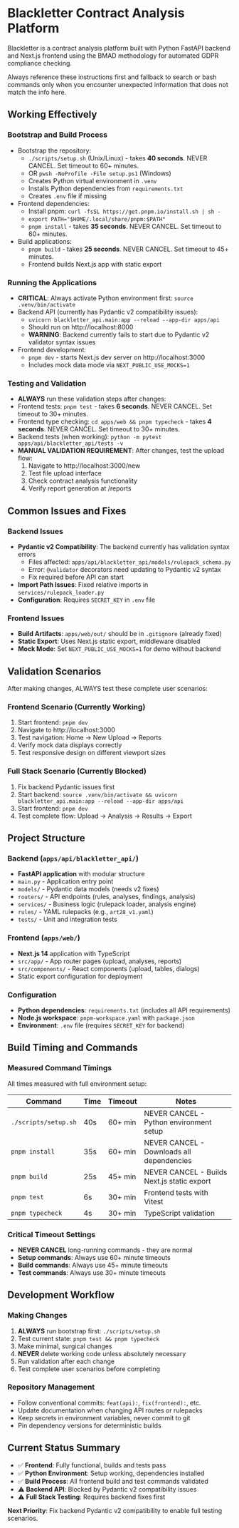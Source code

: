 # Blackletter Contract Analysis Platform
Blackletter is a contract analysis platform built with Python FastAPI backend and Next.js frontend using the BMAD methodology for automated GDPR compliance checking.

Always reference these instructions first and fallback to search or bash commands only when you encounter unexpected information that does not match the info here.

## Working Effectively

### Bootstrap and Build Process
- Bootstrap the repository:
  - `./scripts/setup.sh` (Unix/Linux) - takes **40 seconds**. NEVER CANCEL. Set timeout to 60+ minutes.
  - OR `pwsh -NoProfile -File setup.ps1` (Windows)
  - Creates Python virtual environment in `.venv`
  - Installs Python dependencies from `requirements.txt` 
  - Creates `.env` file if missing
- Frontend dependencies:
  - Install pnpm: `curl -fsSL https://get.pnpm.io/install.sh | sh -` 
  - `export PATH="$HOME/.local/share/pnpm:$PATH"`
  - `pnpm install` - takes **35 seconds**. NEVER CANCEL. Set timeout to 60+ minutes.
- Build applications:
  - `pnpm build` - takes **25 seconds**. NEVER CANCEL. Set timeout to 45+ minutes.
  - Frontend builds Next.js app with static export

### Running the Applications
- **CRITICAL**: Always activate Python environment first: `source .venv/bin/activate`
- Backend API (currently has Pydantic v2 compatibility issues):
  - `uvicorn blackletter_api.main:app --reload --app-dir apps/api`
  - Should run on http://localhost:8000
  - **WARNING**: Backend currently fails to start due to Pydantic v2 validator syntax issues
- Frontend development:
  - `pnpm dev` - starts Next.js dev server on http://localhost:3000
  - Includes mock data mode via `NEXT_PUBLIC_USE_MOCKS=1`

### Testing and Validation
- **ALWAYS** run these validation steps after changes:
- Frontend tests: `pnpm test` - takes **6 seconds**. NEVER CANCEL. Set timeout to 30+ minutes.
- Frontend type checking: `cd apps/web && pnpm typecheck` - takes **4 seconds**. NEVER CANCEL. Set timeout to 30+ minutes.
- Backend tests (when working): `python -m pytest apps/api/blackletter_api/tests -v`
- **MANUAL VALIDATION REQUIREMENT**: After changes, test the upload flow:
  1. Navigate to http://localhost:3000/new
  2. Test file upload interface
  3. Check contract analysis functionality
  4. Verify report generation at /reports

## Common Issues and Fixes

### Backend Issues
- **Pydantic v2 Compatibility**: The backend currently has validation syntax errors
  - Files affected: `apps/api/blackletter_api/models/rulepack_schema.py`
  - Error: `@validator` decorators need updating to Pydantic v2 syntax
  - Fix required before API can start
- **Import Path Issues**: Fixed relative imports in `services/rulepack_loader.py`
- **Configuration**: Requires `SECRET_KEY` in `.env` file

### Frontend Issues  
- **Build Artifacts**: `apps/web/out/` should be in `.gitignore` (already fixed)
- **Static Export**: Uses Next.js static export, middleware disabled
- **Mock Mode**: Set `NEXT_PUBLIC_USE_MOCKS=1` for demo without backend

## Validation Scenarios
After making changes, ALWAYS test these complete user scenarios:

### Frontend Scenario (Currently Working)
1. Start frontend: `pnpm dev`
2. Navigate to http://localhost:3000
3. Test navigation: Home -> New Upload -> Reports
4. Verify mock data displays correctly
5. Test responsive design on different viewport sizes

### Full Stack Scenario (Currently Blocked)
1. Fix backend Pydantic issues first
2. Start backend: `source .venv/bin/activate && uvicorn blackletter_api.main:app --reload --app-dir apps/api`
3. Start frontend: `pnpm dev` 
4. Test complete flow: Upload -> Analysis -> Results -> Export

## Project Structure

### Backend (`apps/api/blackletter_api/`)
- **FastAPI application** with modular structure
- `main.py` - Application entry point
- `models/` - Pydantic data models (needs v2 fixes)
- `routers/` - API endpoints (rules, analyses, findings, analysis)
- `services/` - Business logic (rulepack loader, analysis engine)
- `rules/` - YAML rulepacks (e.g., `art28_v1.yaml`)
- `tests/` - Unit and integration tests

### Frontend (`apps/web/`)
- **Next.js 14** application with TypeScript
- `src/app/` - App router pages (upload, analyses, reports)
- `src/components/` - React components (upload, tables, dialogs)
- Static export configuration for deployment

### Configuration
- **Python dependencies**: `requirements.txt` (includes all API requirements)
- **Node.js workspace**: `pnpm-workspace.yaml` with `package.json`
- **Environment**: `.env` file (requires `SECRET_KEY` for backend)

## Build Timing and Commands

### Measured Command Timings
All times measured with full environment setup:

| Command | Time | Timeout | Notes |
|---------|------|---------|--------|
| `./scripts/setup.sh` | 40s | 60+ min | NEVER CANCEL - Python environment setup |
| `pnpm install` | 35s | 60+ min | NEVER CANCEL - Downloads all dependencies |
| `pnpm build` | 25s | 45+ min | NEVER CANCEL - Builds Next.js static export |
| `pnpm test` | 6s | 30+ min | Frontend tests with Vitest |
| `pnpm typecheck` | 4s | 30+ min | TypeScript validation |

### Critical Timeout Settings
- **NEVER CANCEL** long-running commands - they are normal
- **Setup commands**: Always use 60+ minute timeouts
- **Build commands**: Always use 45+ minute timeouts  
- **Test commands**: Always use 30+ minute timeouts

## Development Workflow

### Making Changes
1. **ALWAYS** run bootstrap first: `./scripts/setup.sh`
2. Test current state: `pnpm test && pnpm typecheck`
3. Make minimal, surgical changes
4. **NEVER** delete working code unless absolutely necessary
5. Run validation after each change
6. Test complete user scenarios before completing

### Repository Management
- Follow conventional commits: `feat(api):`, `fix(frontend):`, etc.
- Update documentation when changing API routes or rulepacks
- Keep secrets in environment variables, never commit to git
- Pin dependency versions for deterministic builds

## Current Status Summary
- ✅ **Frontend**: Fully functional, builds and tests pass
- ✅ **Python Environment**: Setup working, dependencies installed  
- ✅ **Build Process**: All frontend build and test commands validated
- ⚠️ **Backend API**: Blocked by Pydantic v2 compatibility issues
- ⚠️ **Full Stack Testing**: Requires backend fixes first

**Next Priority**: Fix backend Pydantic v2 compatibility to enable full testing scenarios.